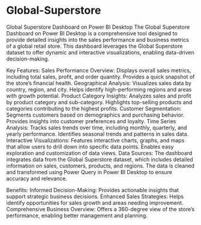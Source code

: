 # Global-Superstore
Global Superstore Dashboard on Power BI Desktop
The Global Superstore Dashboard on Power BI Desktop is a comprehensive tool designed to provide detailed insights into the sales performance and business metrics of a global retail store. This dashboard leverages the Global Superstore dataset to offer dynamic and interactive visualizations, enabling data-driven decision-making.

Key Features:
Sales Performance Overview:
Displays overall sales metrics, including total sales, profit, and order quantity.
Provides a quick snapshot of the store’s financial health.
Geographical Analysis:
Visualizes sales data by country, region, and city.
Helps identify high-performing regions and areas with growth potential.
Product Category Insights:
Analyzes sales and profit by product category and sub-category.
Highlights top-selling products and categories contributing to the highest profits.
Customer Segmentation:
Segments customers based on demographics and purchasing behavior.
Provides insights into customer preferences and loyalty.
Time Series Analysis:
Tracks sales trends over time, including monthly, quarterly, and yearly performance.
Identifies seasonal trends and patterns in sales data.
Interactive Visualizations:
Features interactive charts, graphs, and maps that allow users to drill down into specific data points.
Enables easy exploration and customization of data views.
Data Sources:
The dashboard integrates data from the Global Superstore dataset, which includes detailed information on sales, customers, products, and regions. The data is cleaned and transformed using Power Query in Power BI Desktop to ensure accuracy and relevance.

Benefits:
Informed Decision-Making: Provides actionable insights that support strategic business decisions.
Enhanced Sales Strategies: Helps identify opportunities for sales growth and areas needing improvement.
Comprehensive Business Overview: Offers a 360-degree view of the store’s performance, enabling better management and planning.

